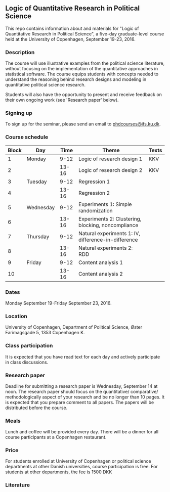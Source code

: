 ## Logic of Quantitative Research in Political Science

This repo contains information about and materials for "Logic of Quantitative Research in Political Science", a five-day graduate-level course held at the University of Copenhagen, September 19-23, 2016.

### Description

The course will use illustrative examples from the political science literature, without focusing on the implementation of the quantitative approaches in statistical software.  The course equips students with concepts needed to understand the reasoning behind research designs and modeling in quantitative political science research.

Students will also have the opportunity to present and receive feedback on their own ongoing work (see 'Research paper' below).

### Signing up

To sign up for the seminar, please send an email to [phdcourses@ifs.ku.dk](mailto:phdcourses@ifs.ku.dk).

### Course schedule

Block | Day   | Time | Theme | Texts
---|---|---|---|---
1 | Monday    | 9-12 | Logic of research design 1 | KKV
2 |           | 13-16| Logic of research design 2 | KKV
3 | Tuesday   | 9-12 | Regression 1 |
4 |           | 13-16| Regression 2 |
5 | Wednesday | 9-12 | Experiments 1: Simple randomization |
6 |           | 13-16| Experiments 2: Clustering, blocking, noncompliance |
7 | Thursday  | 9-12 | Natural experiments 1: IV, difference-in-difference |
8 |           | 13-16| Natural experiments 2: RDD |
9 | Friday    | 9-12 | Content analysis 1 |
10|           | 13-16| Content analysis 2 |

### Dates

Monday September 19-Friday September 23, 2016.

### Location

University of Copenhagen, Department of Political Science, Øster Farimagsgade 5, 1353 Copenhagen K.

### Class participation

It is expected that you have read text for each day and actively participate in class discussions.

### Research paper

Deadline for submitting a research paper is Wednesday, September 14 at noon. The research paper should focus on the quantitative/ comparative/ methodologically aspect of your research and be no longer than 10 pages. It is expected that you prepare comment to all papers. The papers will be distributed before the course.

### Meals

Lunch and coffee will be provided every day. There will be a dinner for all course participants at a Copenhagen restaurant.

### Price

For students enrolled at University of Copenhagen or political science departments at other Danish universities, course participation is free. For students at other departments, the fee is 1500 DKK

### Literature
